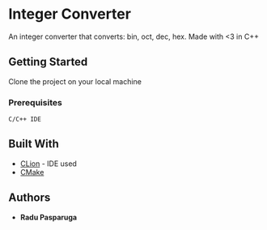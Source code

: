 # Integer Converter

An integer converter that converts: bin, oct, dec, hex.
Made with <3 in C++

## Getting Started

Clone the project on your local machine

### Prerequisites


```
C/C++ IDE
```

## Built With

* [CLion](https://www.jetbrains.com/clion/) - IDE used
* [CMake](https://cmake.org/)

## Authors

* **Radu Pasparuga**

